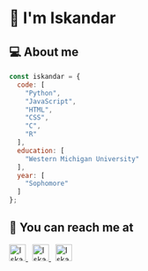 # &#128075; I'm Iskandar

<h2 align="left">&#128187; About me</h2>

```javascript
const iskandar = {
  code: [
    "Python",
    "JavaScript",
    "HTML",
    "CSS",
    "C",
    "R"
  ],
  education: [
    "Western Michigan University"
  ],
  year: [
    "Sophomore"
  ]
};
```

<h2 align="left">&#128242; You can reach me at</h2>

<p align="left">
  <a href="https://www.linkedin.com/in/iskandar-kholmatov-b61ba51ab/"  target="_blank">
    <img src="https://www.vectorlogo.zone/logos/linkedin/linkedin-icon.svg" alt="Iskandar Kholmatov's LinkedIn Profile" height="30" width="30">
  </a>
  &nbsp;
  <a href="https://stackoverflow.com/users/18042180/iskandar" target="_blank">
    <img src="https://www.vectorlogo.zone/logos/stackoverflow/stackoverflow-icon.svg" alt="Iskandar Kholmatov's Stack Overflow Profile" height="30" width="30">
  </a>
  &nbsp;
  <a href="https://twitter.com/rednaksiii" target="_blank">
    <img src="https://www.vectorlogo.zone/logos/twitter/twitter-tile.svg" alt="Iskandar Kholmatov's Twitter Profile" height="30" width="30">
  </a>
</p>
